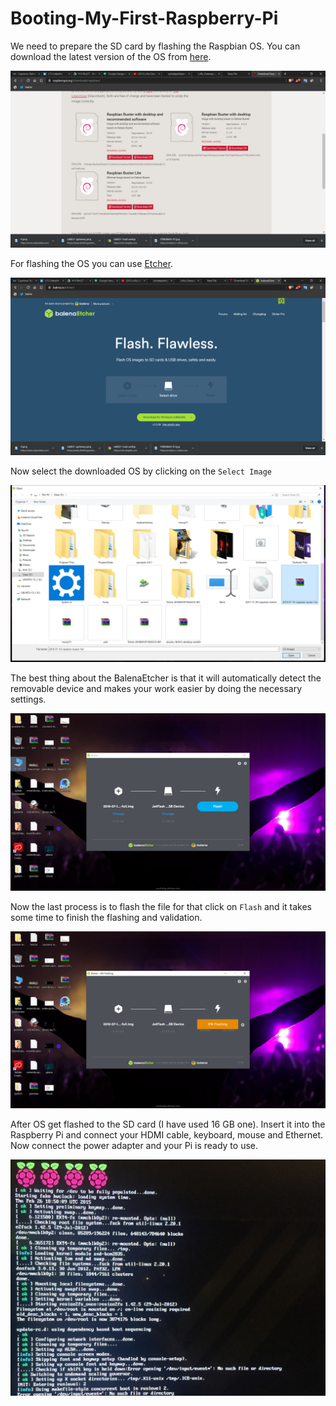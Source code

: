 # Booting-My-First-Raspberry-Pi

We need to prepare the SD card by flashing the Raspbian OS. You can download the latest version of the OS from [here](https://www.raspberrypi.org/downloads/raspbian/).

![alt-text](https://github.com/vyshakpadinjarote/Booting-My-First-Raspberry-Pi/blob/master/Images/Screenshot%20(56).png)

For flashing the OS you can use [Etcher](https://www.balena.io/etcher/).

![alt-text](https://github.com/vyshakpadinjarote/Booting-My-First-Raspberry-Pi/blob/master/Images/Screenshot%20(57).png)

Now select the downloaded OS by clicking on the ```Select Image```

![alt-text](https://github.com/vyshakpadinjarote/Booting-My-First-Raspberry-Pi/blob/master/Images/Screenshot%20(58).png)

The best thing about the BalenaEtcher is that it will automatically detect the removable device and makes your work easier by doing the necessary settings. 

![alt-text](https://github.com/vyshakpadinjarote/Booting-My-First-Raspberry-Pi/blob/master/Images/Screenshot%20(59).png)

Now the last process is to flash the file for that click on ```Flash``` and it takes some time to finish the flashing and validation.

![alt-text](https://github.com/vyshakpadinjarote/Booting-My-First-Raspberry-Pi/blob/master/Images/Screenshot%20(60).png)

After OS get flashed to the SD card (I have used 16 GB one). Insert it into the Raspberry Pi and connect your HDMI cable, keyboard, mouse and Ethernet. Now connect the power adapter and your Pi is ready to use.

![alt-text](https://github.com/vyshakpadinjarote/Booting-My-First-Raspberry-Pi/blob/master/Images/raspi2boot.jpg)
